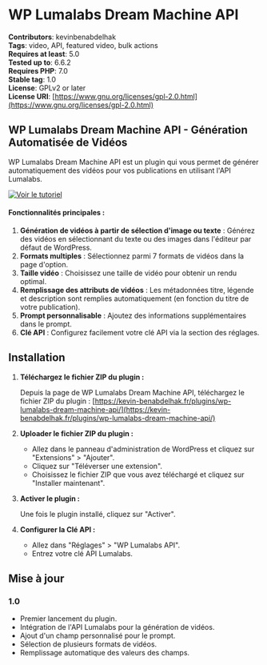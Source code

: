# WP Lumalabs Dream Machine API

**Contributors**: kevinbenabdelhak  
**Tags**: video, API, featured video, bulk actions  
**Requires at least**: 5.0  
**Tested up to**: 6.6.2  
**Requires PHP**: 7.0  
**Stable tag**: 1.0  
**License**: GPLv2 or later  
**License URI**: [https://www.gnu.org/licenses/gpl-2.0.html](https://www.gnu.org/licenses/gpl-2.0.html)  

## WP Lumalabs Dream Machine API - Génération Automatisée de Vidéos

WP Lumalabs Dream Machine API est un plugin qui vous permet de générer automatiquement des vidéos pour vos publications en utilisant l'API Lumalabs.

[![Voir le tutoriel](https://img.youtube.com/vi/3o42XoTWXG4/maxresdefault.jpg)](https://www.youtube.com/watch?v=3o42XoTWXG4&ab_channel=KevinBenabdelhak)

#### Fonctionnalités principales :

1. **Génération de vidéos à partir de sélection d'image ou texte** : Générez des vidéos en sélectionnant du texte ou des images dans l'éditeur par défaut de WordPress.
2. **Formats multiples** : Sélectionnez parmi 7 formats de vidéos dans la page d'option.
3. **Taille vidéo** : Choisissez une taille de vidéo pour obtenir un rendu optimal.
4. **Remplissage des attributs de vidéos** : Les métadonnées titre, légende et description sont remplies automatiquement (en fonction du titre de votre publication).
5. **Prompt personnalisable** : Ajoutez des informations supplémentaires dans le prompt.
6. **Clé API** : Configurez facilement votre clé API via la section des réglages.

## Installation

1. **Téléchargez le fichier ZIP du plugin :**

   Depuis la page de WP Lumalabs Dream Machine API, téléchargez le fichier ZIP du plugin : [https://kevin-benabdelhak.fr/plugins/wp-lumalabs-dream-machine-api/](https://kevin-benabdelhak.fr/plugins/wp-lumalabs-dream-machine-api/) 

2. **Uploader le fichier ZIP du plugin :**
   - Allez dans le panneau d'administration de WordPress et cliquez sur "Extensions" > "Ajouter".
   - Cliquez sur "Téléverser une extension".
   - Choisissez le fichier ZIP que vous avez téléchargé et cliquez sur "Installer maintenant".

3. **Activer le plugin :**

   Une fois le plugin installé, cliquez sur "Activer".

4. **Configurer la Clé API :**
   - Allez dans "Réglages" > "WP Lumalabs API".
   - Entrez votre clé API Lumalabs.

## Mise à jour

### 1.0
- Premier lancement du plugin.
- Intégration de l'API Lumalabs pour la génération de vidéos.
- Ajout d'un champ personnalisé pour le prompt.
- Sélection de plusieurs formats de vidéos.
- Remplissage automatique des valeurs des champs.
